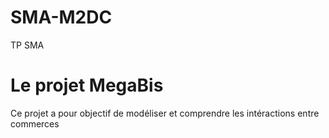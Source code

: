 # SMA-M2DC
TP SMA


# Le projet MegaBis
Ce projet a pour objectif de modéliser et comprendre les intéractions entre commerces 
